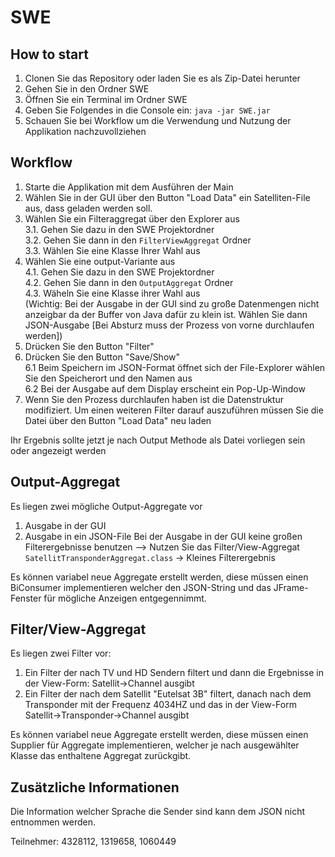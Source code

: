 # SWE

## How to start
1. Clonen Sie das Repository oder laden Sie es als Zip-Datei herunter
2. Gehen Sie in den Ordner SWE
3. Öffnen Sie ein Terminal im Ordner SWE
4. Geben Sie Folgendes in die Console ein: `java -jar SWE.jar`
5. Schauen Sie bei Workflow um die Verwendung und Nutzung der Applikation nachzuvollziehen 


## Workflow

1. Starte die Applikation mit dem Ausführen der Main
2. Wählen Sie in der GUI über den Button "Load Data" ein Satelliten-File aus, dass geladen werden soll.
3. Wählen Sie ein Filteraggregat über den Explorer aus<br />
3.1. Gehen Sie dazu in den SWE Projektordner<br />
3.2. Gehen Sie dann in den `FilterViewAggregat` Ordner<br />
3.3. Wählen Sie eine Klasse Ihrer Wahl aus<br />
4. Wählen Sie eine output-Variante aus<br />
4.1. Gehen Sie dazu in den SWE Projektordner <br />
4.2. Gehen Sie dann in den `OutputAggregat` Ordner<br />
4.3. Wäheln Sie eine Klasse ihrer Wahl aus<br />
  (Wichtig: Bei der Ausgabe in der GUI sind zu große Datenmengen nicht anzeigbar da der Buffer von Java dafür zu klein ist. Wählen Sie dann JSON-Ausgabe [Bei Absturz muss der Prozess von vorne durchlaufen werden])<br />
5. Drücken Sie den Button "Filter"<br />
6. Drücken Sie den Button "Save/Show"<br />
    6.1 Beim Speichern im JSON-Format öffnet sich der File-Explorer wählen Sie den Speicherort und den Namen aus<br />
    6.2 Bei der Ausgabe auf dem Display erscheint ein Pop-Up-Window
7. Wenn Sie den Prozess durchlaufen haben ist die Datenstruktur modifiziert.
   Um einen weiteren Filter darauf auszuführen müssen Sie die Datei über den Button "Load Data" neu laden

Ihr Ergebnis sollte jetzt je nach Output Methode als Datei vorliegen sein oder angezeigt werden

## Output-Aggregat
 Es liegen zwei mögliche Output-Aggregate vor
  1. Ausgabe in der GUI
  2. Ausgabe in ein JSON-File
Bei der Ausgabe in der GUI keine großen Filterergebnisse benutzen --> Nutzen Sie das Filter/View-Aggregat `SatellitTransponderAggregat.class` -> Kleines Filterergebnis

Es können variabel neue Aggregate erstellt werden, diese müssen einen BiConsumer implementieren welcher den JSON-String und das JFrame-Fenster für mögliche Anzeigen entgegennimmt.

## Filter/View-Aggregat
Es liegen zwei Filter vor:

1. Ein Filter der nach TV und HD Sendern filtert und dann die Ergebnisse in der View-Form: Satellit->Channel ausgibt
2. Ein Filter der nach dem Satellit "Eutelsat 3B" filtert,
    danach nach dem Transponder mit der Frequenz 4034HZ
    und das in der View-Form Satellit->Transponder->Channel ausgibt

Es können variabel neue Aggregate erstellt werden, diese müssen einen Supplier für Aggregate implementieren, welcher je nach ausgewählter Klasse das enthaltene Aggregat zurückgibt.

## Zusätzliche Informationen

Die Information welcher Sprache die Sender sind kann dem JSON nicht entnommen werden.

Teilnehmer: 4328112, 1319658, 1060449

